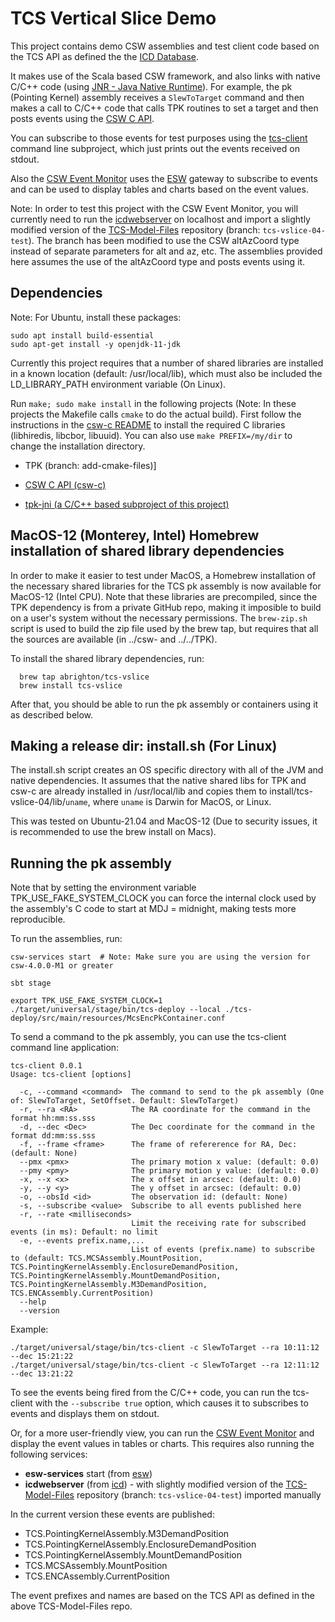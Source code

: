 # TCS Vertical Slice Demo

This project contains demo CSW assemblies and test client code based on the TCS API
as defined the the [ICD Database](https://github.com/tmtsoftware/icd).

It makes use of the Scala based CSW framework, and also links with native C/C++ code
(using [JNR - Java Native Runtime](https://github.com/jnr/jnr-ffi/blob/master/docs/README.md)).
For example, the pk (Pointing Kernel) assembly receives a `SlewToTarget` command and then
makes a call to C/C++ code that calls TPK routines to set a target and 
then posts events using the [CSW C API](https://github.com/tmtsoftware/csw-c).

You can subscribe to those events for test purposes using the [tcs-client](tcs-client) command line subproject,
which just prints out the events received on stdout.

Also the [CSW Event Monitor](https://github.com/tmtsoftware/csw-event-monitor) uses
the [ESW](https://github.com/tmtsoftware/esw) gateway
to subscribe to events and can be used to display tables and charts based on the event values.

Note: In order to test this project with the CSW Event Monitor, you will currently need to run 
the [icdwebserver](https://github.com/tmtsoftware/icd) on localhost and import a slightly
modified version of the [TCS-Model-Files](https://github.com/tmt-icd/TCS-Model-Files) repository
(branch: `tcs-vslice-04-test`). The branch has been modified to use the CSW altAzCoord type instead
of separate parameters for alt and az, etc.
The assemblies provided here assumes the use of the altAzCoord type and posts events using it.

## Dependencies

Note: For Ubuntu, install these packages:

```
sudo apt install build-essential
sudo apt-get install -y openjdk-11-jdk
```

Currently this project requires that a number of shared libraries are installed in a known location (default: /usr/local/lib),
which must also be included the LD_LIBRARY_PATH environment variable (On Linux).

Run `make; sudo make install` in the following projects (Note: In these projects the Makefile calls `cmake` to do the actual build).
First follow the instructions in the [csw-c README](https://github.com/tmtsoftware/csw-c) to install the required C libraries (libhiredis, libcbor, libuuid).
You can also use `make PREFIX=/my/dir` to change the installation directory.

* TPK (branch: add-cmake-files)]

* [CSW C API (csw-c)](https://github.com/tmtsoftware/csw-c)

* [tpk-jni (a C/C++ based subproject of this project)](tpk-jni)

## MacOS-12 (Monterey, Intel) Homebrew installation of shared library dependencies

In order to make it easier to test under MacOS, a Homebrew installation of the necessary
shared libraries for the TCS pk assembly is now available for MacOS-12 (Intel CPU).
Note that these libraries are precompiled, since the TPK dependency is from a private GitHub repo, 
making it imposible to build on a user's system without the necessary permissions.
The `brew-zip.sh` script is used to build the zip file used by the brew tap, but requires
that all the sources are available (in ../csw- and ../../TPK).

To install the shared library dependencies, run:
```
  brew tap abrighton/tcs-vslice
  brew install tcs-vslice
```

After that, you should be able to run the pk assembly or containers using it as described below. 

## Making a release dir: install.sh (For Linux)

The install.sh script creates an OS specific directory with all of the JVM and native dependencies.
It assumes that the native shared libs for TPK and csw-c are already installed in /usr/local/lib
and copies them to install/tcs-vslice-04/lib/`uname`, where `uname` is Darwin for MacOS, or Linux.

This was tested on Ubuntu-21.04 and MacOS-12 (Due to security issues, it is recommended to use
the brew install on Macs).

## Running the pk assembly

Note that by setting the environment variable TPK_USE_FAKE_SYSTEM_CLOCK
you can force the internal clock used by the assembly's C code to start at MDJ = midnight, making tests
more reproducible.

To run the assemblies, run: 
    
    csw-services start  # Note: Make sure you are using the version for csw-4.0.0-M1 or greater

    sbt stage

    export TPK_USE_FAKE_SYSTEM_CLOCK=1
    ./target/universal/stage/bin/tcs-deploy --local ./tcs-deploy/src/main/resources/McsEncPkContainer.conf

To send a command to the pk assembly, you can use the tcs-client command line application:

```
tcs-client 0.0.1
Usage: tcs-client [options]

  -c, --command <command>  The command to send to the pk assembly (One of: SlewToTarget, SetOffset. Default: SlewToTarget)
  -r, --ra <RA>            The RA coordinate for the command in the format hh:mm:ss.sss
  -d, --dec <Dec>          The Dec coordinate for the command in the format dd:mm:ss.sss
  -f, --frame <frame>      The frame of refererence for RA, Dec: (default: None)
  --pmx <pmx>              The primary motion x value: (default: 0.0)
  --pmy <pmy>              The primary motion y value: (default: 0.0)
  -x, --x <x>              The x offset in arcsec: (default: 0.0)
  -y, --y <y>              The y offset in arcsec: (default: 0.0)
  -o, --obsId <id>         The observation id: (default: None)
  -s, --subscribe <value>  Subscribe to all events published here
  -r, --rate <milliseconds>
                           Limit the receiving rate for subscribed events (in ms): Default: no limit
  -e, --events prefix.name,...
                           List of events (prefix.name) to subscribe to (default: TCS.MCSAssembly.MountPosition, TCS.PointingKernelAssembly.EnclosureDemandPosition, TCS.PointingKernelAssembly.MountDemandPosition, TCS.PointingKernelAssembly.M3DemandPosition, TCS.ENCAssembly.CurrentPosition)
  --help
  --version
```

Example:
```
./target/universal/stage/bin/tcs-client -c SlewToTarget --ra 10:11:12 --dec 15:21:22
./target/universal/stage/bin/tcs-client -c SlewToTarget --ra 12:11:12 --dec 13:21:22
```

To see the events being fired from the C/C++ code, you can run the tcs-client with the `--subscribe true` option, 
which causes it to subscribes to events and displays them on stdout.

Or, for a more user-friendly view, you can run the [CSW Event Monitor](https://github.com/tmtsoftware/csw-event-monitor)
and display the event values in tables or charts.
This requires also running the following services:

* __esw-services__ start (from [esw](https://github.com/tmtsoftware/esw))
* __icdwebserver__ (from [icd](https://github.com/tmtsoftware/icd)) - with slightly
  modified version of the [TCS-Model-Files](https://github.com/tmt-icd/TCS-Model-Files) repository
  (branch: `tcs-vslice-04-test`) imported manually

In the current version these events are published:

* TCS.PointingKernelAssembly.M3DemandPosition
* TCS.PointingKernelAssembly.EnclosureDemandPosition
* TCS.PointingKernelAssembly.MountDemandPosition
* TCS.MCSAssembly.MountPosition
* TCS.ENCAssembly.CurrentPosition

The event prefixes and names are based on the TCS API as defined in the above TCS-Model-Files repo.

